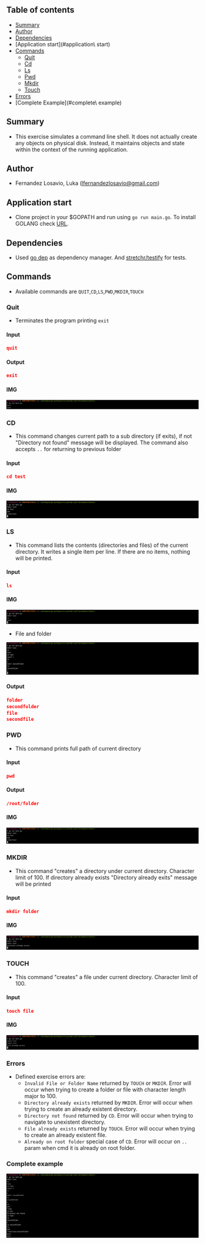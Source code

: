 ## Table of contents
- [Summary](#summary)
- [Author](#author)
- [Dependencies](#dependencies)
- [Application start](#application\ start)
- [Commands](#commands)
  - [Quit](#quit)
  - [Cd](#cd)
  - [Ls](#ls)
  - [Pwd](#pwd)
  - [Mkdir](#mkdir)
  - [Touch](#touch)
- [Errors](#errors)
- [Complete Example](#complete\ example)

## Summary
- This exercise simulates a command line shell. It does not actually create any objects on physical disk. Instead, it maintains objects and state within the context of the running application.

## Author
- Fernandez Losavio, Luka (lfernandezlosavio@gmail.com)

## Application start
- Clone project in your $GOPATH and run using `go run main.go`. To install GOLANG check [URL](https://golang.org/doc/install).

## Dependencies

- Used [go dep](https://golang.github.io/dep) as dependency manager. And [stretchr/testify](https://github.com/stretchr/testify) for tests.

## Commands
- Available commands are `QUIT`,`CD`,`LS`,`PWD`,`MKDIR`,`TOUCH`

### Quit
- Terminates the program printing `exit`

#### Input
```json
quit
```

#### Output
```json
exit
```

#### IMG

![IMG](images/quit.png)

### CD
- This command changes current path to a sub directory (if exits), if not "Directory not found" message will be displayed. The command also accepts `..` for returning to previous folder

#### Input
```json
cd test
```

#### IMG

![IMG](images/cd.png)

### LS
- This command lists the contents (directories and files) of the current directory. It writes a single item per line. If there are no items, nothing will be printed.

#### Input
```json
ls
```

#### IMG

![IMG](images/ls.png)

- File and folder

![IMG](images/ls_file_and_folder.png)

#### Output
```json
folder
secondfolder
file
secondfile
```

### PWD
- This command prints full path of current directory

#### Input
```json
pwd
```

#### Output
```json
/root/folder
```

#### IMG

![IMG](images/pwd.png)


### MKDIR
- This command "creates" a directory under current directory. Character limit of 100. If directory already exists "Directory already exits" message will be printed

#### Input
```json
mkdir folder
```

#### IMG

![IMG](images/mkdir.png)


### TOUCH
- This command "creates" a file under current directory. Character limit of 100.

#### Input
```json
touch file
```

#### IMG

![IMG](images/touch.png)


### Errors

- Defined exercise errors are:
  - `Invalid File or Folder Name` returned by `TOUCH` or `MKDIR`. Error will occur when trying to create a folder or file with character length major to 100.
  - `Directory already exists` returned by `MKDIR`. Error will occur when trying to create an already existent directory.
  - `Directory not found` returned by `CD`. Error will occur when trying to navigate to unexistent directory.
  - `File already exists` returned by `TOUCH`. Error will occur when trying to create an already existent file.
  - `Already on root folder` special case of `CD`. Error will occur on `..` param when cmd it is already on root folder.


### Complete example

![IMG](images/complete_example.png)